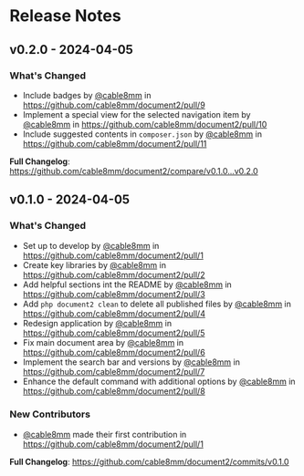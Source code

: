 # Release Notes

## v0.2.0 - 2024-04-05

### What's Changed

* Include badges by [@cable8mm](https://github.com/cable8mm) in https://github.com/cable8mm/document2/pull/9
* Implement a special view for the selected navigation item by [@cable8mm](https://github.com/cable8mm) in https://github.com/cable8mm/document2/pull/10
* Include suggested contents in `composer.json` by [@cable8mm](https://github.com/cable8mm) in https://github.com/cable8mm/document2/pull/11

**Full Changelog**: https://github.com/cable8mm/document2/compare/v0.1.0...v0.2.0

## v0.1.0 - 2024-04-05

### What's Changed

* Set up to develop by [@cable8mm](https://github.com/cable8mm) in https://github.com/cable8mm/document2/pull/1
* Create key libraries by [@cable8mm](https://github.com/cable8mm) in https://github.com/cable8mm/document2/pull/2
* Add helpful sections int the README by [@cable8mm](https://github.com/cable8mm) in https://github.com/cable8mm/document2/pull/3
* Add `php document2 clean` to delete all published files by [@cable8mm](https://github.com/cable8mm) in https://github.com/cable8mm/document2/pull/4
* Redesign application by [@cable8mm](https://github.com/cable8mm) in https://github.com/cable8mm/document2/pull/5
* Fix main document area by [@cable8mm](https://github.com/cable8mm) in https://github.com/cable8mm/document2/pull/6
* Implement the search bar and versions by [@cable8mm](https://github.com/cable8mm) in https://github.com/cable8mm/document2/pull/7
* Enhance the default command with additional options by [@cable8mm](https://github.com/cable8mm) in https://github.com/cable8mm/document2/pull/8

### New Contributors

* [@cable8mm](https://github.com/cable8mm) made their first contribution in https://github.com/cable8mm/document2/pull/1

**Full Changelog**: https://github.com/cable8mm/document2/commits/v0.1.0
